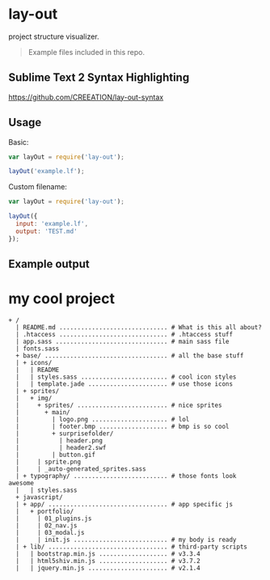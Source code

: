 # lay-out
project structure visualizer.

> Example files included in this repo.

## Sublime Text 2 Syntax Highlighting
https://github.com/CREEATION/lay-out-syntax

## Usage

Basic:

```javascript
var layOut = require('lay-out');

layOut('example.lf');
```

Custom filename:

```javascript
var layOut = require('lay-out');

layOut({
  input: 'example.lf',
  output: 'TEST.md'
});
```

## Example output

# my cool project
```
+ /
  | README.md .............................. # What is this all about?
  | .htaccess .............................. # .htaccess stuff
  | app.sass ............................... # main sass file
  | fonts.sass
  + base/ .................................. # all the base stuff
  | + icons/
  |   | README
  |   | styles.sass ........................ # cool icon styles
  |   | template.jade ...................... # use those icons
  | + sprites/
  |   + img/
  |     + sprites/ ......................... # nice sprites
  |       + main/
  |         | logo.png ..................... # lol
  |         | footer.bmp ................... # bmp is so cool
  |         + surprisefolder/
  |           | header.png
  |           | header2.swf
  |         | button.gif
  |     | sprite.png
  |     | _auto-generated_sprites.sass
  | + typography/ .......................... # those fonts look awesome
  |   | styles.sass
  + javascript/
  | + app/ ................................. # app specific js
  |   + portfolio/
  |     | 01_plugins.js
  |     | 02_nav.js
  |     | 03_modal.js
  |     | init.js .......................... # my body is ready
  | + lib/ ................................. # third-party scripts
  |   | bootstrap.min.js ................... # v3.3.4
  |   | html5shiv.min.js ................... # v3.7.2
  |   | jquery.min.js ...................... # v2.1.4
```
